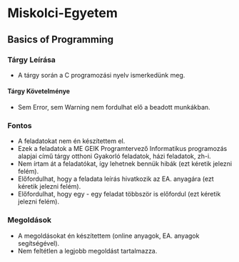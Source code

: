 # Miskolci-Egyetem

## Basics of Programming

### Tárgy Leírása
- A tárgy során a C programozási nyelv ismerkedünk meg.

#### Tárgy Követelménye
- Sem Error, sem Warning nem fordulhat elő a beadott munkákban.

### Fontos
- A feladatokat nem én készítettem el.
- Ezek a feladatok a ME GEIK Programtervező Informatikus programozás alapjai című tárgy otthoni Gyakorló feladatok, házi feladatok, zh-i.
- Nem írtam át a feladatókat, így lehetnek bennük hibák (ezt kéretik jelezni felém).
- Előfordulhat, hogy a feladata leírás hivatkozik az EA. anyagára (ezt kéretik jelezni felém).
- Előfordulhat, hogy egy - egy feladat többször is előfordul (ezt kéretik jelezni felém).

### Megoldások
- A megoldásokat én készítettem (online anyagok, EA. anyagok segítségével).
- Nem feltétlen a legjobb megoldást tartalmazza.
